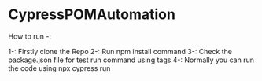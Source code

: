 # CypressPOMAutomation

How to run -:

1-: Firstly clone the Repo
2-: Run npm install command
3-: Check the package.json file for test run command using tags 
4-: Normally you can run the code using npx cypress run 